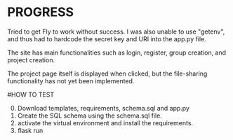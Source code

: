 # PROGRESS  

Tried to get Fly to work without success.
I was also unable to use "getenv", and thus had to hardcode the secret key and URI into the app.py file.


The site has main functionalities such as login, register, group creation, and project creation.

The project page itself is displayed when clicked, but the file-sharing functionality has not yet been implemented.

#HOW TO TEST

0. Download templates, requirements, schema.sql and app.py
1. Create the SQL schema using the schema.sql file.
2. activate the virtual environment and install the requirements.
3. flask run




